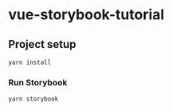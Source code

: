 # vue-storybook-tutorial

## Project setup

```
yarn install
```

### Run Storybook

```
yarn storybook
```
